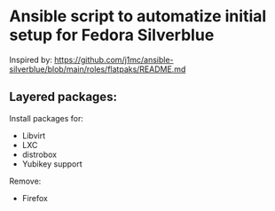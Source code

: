 # Ansible script to automatize initial setup for Fedora Silverblue
Inspired by:
https://github.com/j1mc/ansible-silverblue/blob/main/roles/flatpaks/README.md

## Layered packages:
Install packages for:
- Libvirt
- LXC
- distrobox
- Yubikey support 

Remove:
- Firefox


